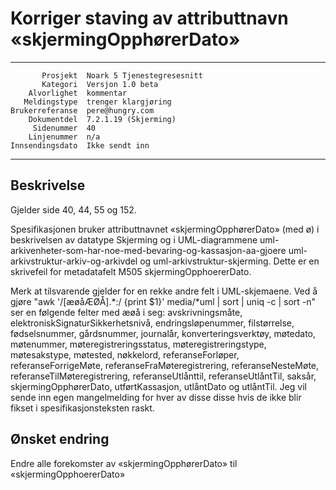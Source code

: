 Korriger staving av attributtnavn «skjermingOpphørerDato»
=========================================================

 ------------------  ---------------------------------
           Prosjekt  Noark 5 Tjenestegresesnitt
           Kategori  Versjon 1.0 beta
        Alvorlighet  kommentar
       Meldingstype  trenger klargjøring
    Brukerreferanse  pere@hungry.com
        Dokumentdel  7.2.1.19 (Skjerming)
         Sidenummer  40
        Linjenummer  n/a
    Innsendingsdato  Ikke sendt inn
 ------------------  ---------------------------------

Beskrivelse
-----------

Gjelder side 40, 44, 55 og 152.

Spesifikasjonen bruker attributtnavnet «skjermingOpphørerDato» (med ø)
i beskrivelsen av datatype Skjerming og i UML-diagrammene
uml-arkivenheter-som-har-noe-med-bevaring-og-kassasjon-aa-gjoere
uml-arkivstruktur-arkiv-og-arkivdel og uml-arkivstruktur-skjerming.
Dette er en skrivefeil for metadatafelt M505 skjermingOpphoererDato.

Merk at tilsvarende gjelder for en rekke andre felt i UML-skjemaene.
Ved å gjøre "awk '/[æøåÆØÅ].*:/ {print $1}' media/*uml | sort | uniq
-c | sort -n" ser en følgende felter med æøå i seg: avskrivningsmåte,
elektroniskSignaturSikkerhetsnivå, endringsløpenummer, filstørrelse,
fødselsnummer, gårdsnummer, journalår, konverteringsverktøy, møtedato,
møtenummer, møteregistreringsstatus, møteregistreringstype,
møtesakstype, møtested, nøkkelord, referanseForløper,
referanseForrigeMøte, referanseFraMøteregistrering,
referanseNesteMøte, referanseTilMøteregistrering, referanseUtlånttil,
referanseUtlåntTil, saksår, skjermingOpphørerDato, utførtKassasjon,
utlåntDato og utlåntTil.  Jeg vil sende inn egen mangelmelding for
hver av disse disse hvis de ikke blir fikset i spesifikasjonsteksten
raskt.

Ønsket endring
--------------

Endre alle forekomster av «skjermingOpphørerDato» til «skjermingOpphoererDato»
